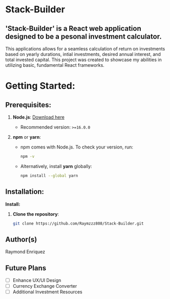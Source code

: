 # Stack-Builder

## 'Stack-Builder' is a React web application designed to be a pesonal investment calculator. 
This applications allows for a seamless calculation of return on investments based on yearly durations, intial investments, desired annual interest, and total invested capital.
This project was created to showcase my abilities in utilizing basic, fundamental React frameworks.

# Getting Started:

## **Prerequisites:**

1. **Node.js**: [Download here](https://nodejs.org/)
   - Recommended version: `>=16.0.0`

2. **npm** or **yarn**:
   - npm comes with Node.js. To check your version, run:
     ```bash
     npm -v
     ```
   - Alternatively, install **yarn** globally:
     ```bash
     npm install --global yarn
     ```

## **Installation:**
**Install:**

1. **Clone the repository**:
   ```bash
   git clone https://github.com/Raymzzz808/Stack-Builder.git


## **Author(s)**
Raymond Enriquez

## **Future Plans**

- [ ] Enhance UX/UI Design
- [ ] Currency Exchange Converter
- [ ] Additional Investment Resources
